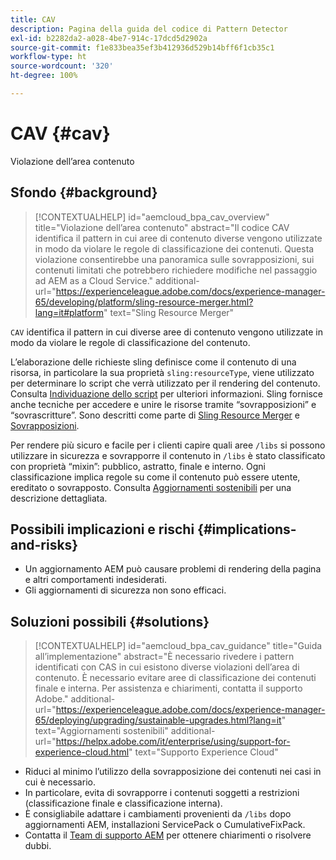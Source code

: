 ```yaml
---
title: CAV
description: Pagina della guida del codice di Pattern Detector
exl-id: b2282da2-a028-4be7-914c-17dcd5d2902a
source-git-commit: f1e833bea35ef3b412936d529b14bff6f1cb35c1
workflow-type: ht
source-wordcount: '320'
ht-degree: 100%

---
```


# CAV {#cav}

Violazione dell’area contenuto

## Sfondo {#background}

>[!CONTEXTUALHELP]
>id="aemcloud_bpa_cav_overview"
>title="Violazione dell’area contenuto"
>abstract="Il codice CAV identifica il pattern in cui aree di contenuto diverse vengono utilizzate in modo da violare le regole di classificazione dei contenuti. Questa violazione consentirebbe una panoramica sulle sovrapposizioni, sui contenuti limitati che potrebbero richiedere modifiche nel passaggio ad AEM as a Cloud Service."
>additional-url="https://experienceleague.adobe.com/docs/experience-manager-65/developing/platform/sling-resource-merger.html?lang=it#platform" text="Sling Resource Merger"

`CAV` identifica il pattern in cui diverse aree di contenuto vengono utilizzate in modo da violare le regole di classificazione del contenuto.

L’elaborazione delle richieste sling definisce come il contenuto di una risorsa, in particolare la sua proprietà `sling:resourceType`, viene utilizzato per determinare lo script che verrà utilizzato per il rendering del contenuto. Consulta [Individuazione dello script](https://experienceleague.adobe.com/docs/experience-manager-65/developing/introduction/the-basics.html?lang=it#locating-the-script) per ulteriori informazioni. Sling fornisce anche tecniche per accedere e unire le risorse tramite “sovrapposizioni” e “sovrascritture”. Sono descritti come parte di [Sling Resource Merger](https://experienceleague.adobe.com/docs/experience-manager-65/developing/platform/sling-resource-merger.html?lang=it) e [Sovrapposizioni](https://experienceleague.adobe.com/docs/experience-manager-65/developing/platform/overlays.html?lang=it).

Per rendere più sicuro e facile per i clienti capire quali aree `/libs` si possono utilizzare in sicurezza e sovrapporre il contenuto in `/libs` è stato classificato con proprietà “mixin”: pubblico, astratto, finale e interno. Ogni classificazione implica regole su come il contenuto può essere utente, ereditato o sovrapposto. Consulta [Aggiornamenti sostenibili](https://experienceleague.adobe.com/docs/experience-manager-65/deploying/upgrading/sustainable-upgrades.html?lang=it) per una descrizione dettagliata.

## Possibili implicazioni e rischi {#implications-and-risks}

* Un aggiornamento AEM può causare problemi di rendering della pagina e altri comportamenti indesiderati.
* Gli aggiornamenti di sicurezza non sono efficaci.

## Soluzioni possibili {#solutions}

>[!CONTEXTUALHELP]
>id="aemcloud_bpa_cav_guidance"
>title="Guida all’implementazione"
>abstract="È necessario rivedere i pattern identificati con CAS in cui esistono diverse violazioni dell’area di contenuto. È necessario evitare aree di classificazione dei contenuti finale e interna. Per assistenza e chiarimenti, contatta il supporto Adobe."
>additional-url="https://experienceleague.adobe.com/docs/experience-manager-65/deploying/upgrading/sustainable-upgrades.html?lang=it" text="Aggiornamenti sostenibili"
>additional-url="https://helpx.adobe.com/it/enterprise/using/support-for-experience-cloud.html" text="Supporto Experience Cloud"

* Riduci al minimo l’utilizzo della sovrapposizione dei contenuti nei casi in cui è necessario.
* In particolare, evita di sovrapporre i contenuti soggetti a restrizioni (classificazione finale e classificazione interna).
* È consigliabile adattare i cambiamenti provenienti da `/libs` dopo aggiornamenti AEM, installazioni ServicePack o CumulativeFixPack.
* Contatta il [Team di supporto AEM](https://helpx.adobe.com/it/enterprise/using/support-for-experience-cloud.html) per ottenere chiarimenti o risolvere dubbi.
